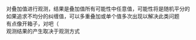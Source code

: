 对叠加值进行观测，结果是叠加值所有可能性中任意值，可能性将是随机平分的  
如果追求不均分的纠缠值，可以多重叠加或单个值多次出现以解决此类问题  
有点像开箱子，对吧（  
观测结果的产生取决于观测方式  
